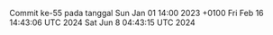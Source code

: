 Commit ke-55 pada tanggal Sun Jan 01 14:00 2023 +0100
Fri Feb 16 14:43:06 UTC 2024
Sat Jun  8 04:43:15 UTC 2024
